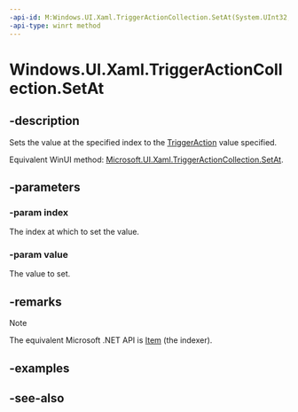 ```yaml
---
-api-id: M:Windows.UI.Xaml.TriggerActionCollection.SetAt(System.UInt32,Windows.UI.Xaml.TriggerAction)
-api-type: winrt method
---
```


<!-- Method syntax
public void SetAt(System.UInt32 index, Windows.UI.Xaml.TriggerAction value)
-->

# Windows.UI.Xaml.TriggerActionCollection.SetAt

## -description
Sets the value at the specified index to the [TriggerAction](triggeraction.md) value specified.

Equivalent WinUI method: [Microsoft.UI.Xaml.TriggerActionCollection.SetAt](/windows/winui/api/microsoft.ui.xaml.triggeractioncollection.setat).

## -parameters
### -param index
The index at which to set the value.

### -param value
The value to set.

## -remarks
> [!NOTE]
> The equivalent Microsoft .NET API is [Item](/dotnet/api/system.windows.triggeractioncollection.item) (the indexer).

## -examples

## -see-also
